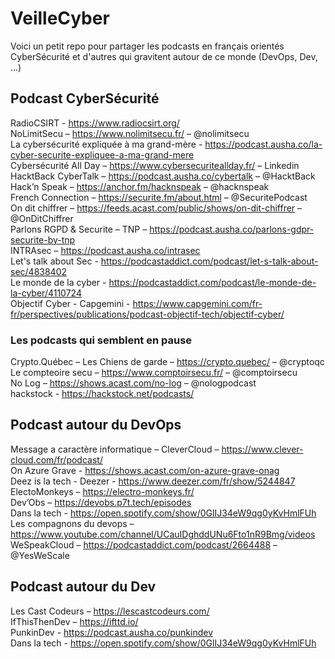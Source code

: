 # VeilleCyber

Voici un petit repo pour partager les podcasts en français orientés CyberSécurité et d'autres qui gravitent autour de ce monde (DevOps, Dev, ...)



## Podcast CyberSécurité
RadioCSIRT - https://www.radiocsirt.org/<br />
NoLimitSecu – https://www.nolimitsecu.fr/ – @nolimitsecu <br />
La cybersécurité expliquée à ma grand-mère - https://podcast.ausha.co/la-cyber-securite-expliquee-a-ma-grand-mere <br />
Cybersécurité All Day – https://www.cybersecuriteallday.fr/ – Linkedin<br />
HacktBack CyberTalk – https://podcast.ausha.co/cybertalk – @HacktBack<br />
Hack’n Speak – https://anchor.fm/hacknspeak – @hacknspeak<br />
French Connection – https://securite.fm/about.html – @SecuritePodcast<br />
On dit chiffrer – https://feeds.acast.com/public/shows/on-dit-chiffrer – @OnDitChiffrer<br />
Parlons RGPD & Securite – TNP – https://podcast.ausha.co/parlons-gdpr-securite-by-tnp<br />
INTRAsec – https://podcast.ausha.co/intrasec<br />
Let's talk about Sec - https://podcastaddict.com/podcast/let-s-talk-about-sec/4838402<br />
Le monde de la cyber - https://podcastaddict.com/podcast/le-monde-de-la-cyber/4110724 <br />
Objectif Cyber - Capgemini - https://www.capgemini.com/fr-fr/perspectives/publications/podcast-objectif-tech/objectif-cyber/<br />


### Les podcasts qui semblent en pause

Crypto.Québec – Les Chiens de garde – https://crypto.quebec/ – @cryptoqc<br />
Le compteoire secu – https://www.comptoirsecu.fr/ – @comptoirsecu<br />
No Log – https://shows.acast.com/no-log – @nologpodcast<br />
hackstock - https://hackstock.net/podcasts/<br />

## Podcast autour du DevOps
Message a caractère informatique – CleverCloud – https://www.clever-cloud.com/fr/podcast/<br />
On Azure Grave - https://shows.acast.com/on-azure-grave-onag <br/>
Deez is la tech - Deezer - https://www.deezer.com/fr/show/5244847<br />
ElectoMonkeys – https://electro-monkeys.fr/<br />
Dev’Obs – https://devobs.p7t.tech/episodes<br />
Dans la tech - https://open.spotify.com/show/0GlIJ34eW9qg0yKvHmlFUh <br />
Les compagnons du devops – https://www.youtube.com/channel/UCauIDghddUNu6Fto1nR9Bmg/videos<br />
WeSpeakCloud – https://podcastaddict.com/podcast/2664488 – @YesWeScale<br />


## Podcast autour du Dev
Les Cast Codeurs – https://lescastcodeurs.com/<br />
IfThisThenDev – https://ifttd.io/<br />
PunkinDev - https://podcast.ausha.co/punkindev<br />
Dans la tech - https://open.spotify.com/show/0GlIJ34eW9qg0yKvHmlFUh <br />

